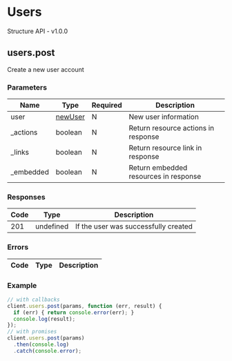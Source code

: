 # Users
Structure API - v1.0.0

## users.post
Create a new user account



### Parameters
| Name | Type | Required | Description |
| ---- | ---- | -------- | ----------- |
| user | [newUser](_schemas.md#newuser) | N | New user information |
| _actions | boolean | N | Return resource actions in response |
| _links | boolean | N | Return resource link in response |
| _embedded | boolean | N | Return embedded resources in response |

### Responses
| Code | Type | Description |
| ---- | ---- | ----------- |
| 201 | undefined | If the user was successfully created |

### Errors
| Code | Type | Description |
| ---- | ---- | ----------- |

### Example
```javascript
// with callbacks
client.users.post(params, function (err, result) {
  if (err) { return console.error(err); }
  console.log(result);
});
// with promises
client.users.post(params)
  .then(console.log)
  .catch(console.error);
```
